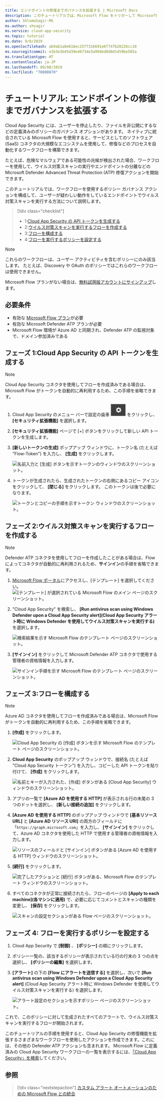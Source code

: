 ```yaml
---
title: エンドポイントの修復までガバナンスを拡張する | Microsoft Docs
description: このチュートリアルでは、Microsoft Flow をトリガーして Microsoft Defender Advanced Threat Protection 修復アクションを実行するために、Microsoft Cloud App Security ポリシー アラートを構成する手順について説明します。
author: ShlomoSagir-MS
ms.author: shsagir
ms.service: cloud-app-security
ms.topic: tutorial
ms.date: 9/8/2019
ms.openlocfilehash: ab9ab1a0e616ec25f7316691e6f747b20226cc10
ms.sourcegitcommit: e1b3e3b45d39e46734e3a994bd8d0d1459be585a
ms.translationtype: HT
ms.contentlocale: ja-JP
ms.lasthandoff: 09/08/2019
ms.locfileid: "70800870"
---
```

# <a name="tutorial-extend-governance-to-endpoint-remediation"></a>チュートリアル: エンドポイントの修復までガバナンスを拡張する

Cloud App Security には、ユーザーを停止したり、ファイルを非公開にするなどの定義済みのポリシーのガバナンス オプションがあります。 ネイティブに統合されている Microsoft Flow を使用すると、サービスとしてのソフトウェア (SaaS) コネクタの大規模なエコシステムを使用して、修復などのプロセスを自動化するワークフローを構築できます。

たとえば、危険なマルウェアである可能性の兆候が検出された場合、ワークフローを使用して、ウイルス対策スキャンの実行やエンドポイントの分離などの Microsoft Defender Advanced Threat Protection (ATP) 修復アクションを開始できます。

このチュートリアルでは、ワークフローを使用するポリシー ガバナンス アクションを構成して、ユーザーが疑わしい動作をしているエンドポイントでウイルス対策スキャンを実行する方法について説明します。

> [!div class="checklist"]
> * 1:[Cloud App Security の API トークンを生成する](#generate-token)
> * 2:[ウイルス対策スキャンを実行するフローを作成する](#create-flow)
> * 3:[フローを構成する](#configure-flow)
> * 4:[フローを実行するポリシーを設定する](#configure-policy)

> [!NOTE]
> これらのワークフローは、ユーザー アクティビティを含むポリシーにのみ該当します。 たとえば、Discovery や OAuth のポリシーではこれらのワークフローは使用できません。

Microsoft Flow プランがない場合は、[無料試用版アカウントにサインアップ](https://flow.microsoft.com/pricing)します。

## <a name="prerequisites"></a>必要条件

* 有効な [Microsoft Flow プラン](https://flow.microsoft.com/pricing)が必要
* 有効な Microsoft Defender ATP プランが必要
* Microsoft Flow 環境が Azure AD と同期され、Defender ATP の監視対象で、ドメイン参加済みである

## フェーズ 1:Cloud App Security の API トークンを生成する<a name="generate-token"></a>

> [!NOTE]
> Cloud App Security コネクタを使用してフローを作成済みである場合は、Microsoft Flow がトークンを自動的に再利用するため、この手順を省略できます。

1. Cloud App Security のメニュー バーで設定の歯車 ![設定アイコン](./media/settings-icon.png "設定アイコン") をクリックし、 **[セキュリティ拡張機能]** を選択します。

1. **[セキュリティ拡張機能]** ページで [+] ボタンをクリックして新しい API トークンを生成します。
1. **[新しいトークンの生成]** ポップアップ ウィンドウに、トークン名 (たとえば "Flow-Token") を入力し、 **[生成]** をクリックします。

    ![名前入力と [生成] ボタンを示すトークンのウィンドウのスクリーンショット。](media/tutorial-flow-token-generate.png)
1. トークンが生成されたら、生成されたトークンの右側にあるコピー アイコンをクリックして、 **[閉じる]** をクリックします。 このトークンは後で必要になります。

    ![トークンとコピーの手順を示すトークン ウィンドウのスクリーンショット。](media/tutorial-flow-token-copy.png)

## フェーズ 2:ウイルス対策スキャンを実行するフローを作成する<a name="create-flow"></a>

> [!NOTE]
> Defender ATP コネクタを使用してフローを作成したことがある場合は、Flow によってコネクタが自動的に再利用されるため、**サインイン**の手順を省略できます。

1. [Microsoft Flow ポータル](https://flow.microsoft.com/)にアクセスし、[テンプレート] を選択してください。
    ![[テンプレート] が選択されている Microsoft Flow のメイン ページのスクリーンショット。](media/tutorial-flow-templates.png)

1. "Cloud App Security" を検索し、 **[Run antivirus scan using Windows Defender upon a Cloud App Security alert]\(Cloud App Security アラート時に Windows Defender を使用してウイルス対策スキャンを実行する\)** を選択します。

    ![検索結果を示す Microsoft Flow のテンプレート ページのスクリーンショット。](media/tutorial-flow-templates-search.png)

1. **[サインイン]** をクリックして Microsoft Defender ATP コネクタで使用する管理者の資格情報を入力します。

    ![サインイン手順を示す Microsoft Flow のテンプレート ページのスクリーンショット。](media/tutorial-flow-templates-signin.png)

## フェーズ 3:フローを構成する<a name="configure-flow"></a>

> [!NOTE]
> Azure AD コネクタを使用してフローを作成済みである場合は、Microsoft Flow がトークンを自動的に再利用するため、この手順を省略できます。

1. **[作成]** をクリックします。

    ![Cloud App Security の [作成] ボタンを示す Microsoft Flow のテンプレート ページのスクリーンショット。](media/tutorial-flow-templates-create.png)

1. **Cloud App Security** のポップアップ ウィンドウで、接続名 (たとえば "Cloud App Security トークン") を入力し、コピーした API トークンを貼り付けて、 **[作成]** をクリックします。

    ![名前とキーが入力された、[作成] ボタンがある [Cloud App Security] ウィンドウのスクリーンショット。](media/tutorial-flow-templates-create-window.png)

1. アプリの一覧で **[Azure AD を使用する HTTP]** が表示される行の末尾の 3 つのドットを選択し、 **[新しい接続の追加]** をクリックします。

1. **[Azure AD を使用する HTTP]** のポップアップ ウィンドウで **[基本リソース URL]** と **[Azure AD リソース URI]** の両方のフィールドに「`https://graph.microsoft.com`」を入力し、 **[サインイン]** をクリックして、Azure AD コネクタを使用した HTTP で使用する管理者の資格情報を入力します。

    ![リソースのフィールドと [サインイン] ボタンがある [Azure AD を使用する HTTP] ウィンドウのスクリーンショット。](media/tutorial-flow-templates-azure.png)

1. **[続行]** をクリックします。

    ![完了したアクションと [続行] ボタンがある、Microsoft Flow のテンプレート ウィンドウのスクリーンショット。](media/tutorial-flow-templates-continue.png)

1. すべてのコネクタが正常に接続されたら、フローのページの **[Apply to each machine]\(各マシンに適用\)** で、必要に応じてコメントとスキャンの種類を変更し、 **[保存]** をクリックします。

    ![スキャンの設定セクションがある Flow ページのスクリーンショット。](media/tutorial-flow-templates-scan.png)

## フェーズ 4: フローを実行するポリシーを設定する<a name="configure-policy"></a>

1. Cloud App Security で **[制御]** 、 **[ポリシー]** の順にクリックします。

1. ポリシー一覧の、該当するポリシーが表示されている行の行末の 3 つの点を選択し、 **[ポリシーの編集]** を選択します。

1. **[アラート]** の下の **[Flow にアラートを送信する]** を選択し、次いで **[Run antivirus scan using Windows Defender upon a Cloud App Security alert]** \(Cloud App Security アラート時に Windows Defender を使用してウイルス対策スキャンを実行する\) を選択します。

    ![アラート設定のセクションを示すポリシー ページのスクリーンショット。](media/tutorial-flow-templates-alerts.png)

これで、このポリシーに対して生成されたすべてのアラートで、ウイルス対策スキャンを実行するフローが開始されます。

このチュートリアルの手順を使用すると、Cloud App Security の修復機能を拡張するさまざまなワークフローを使用したアクションを作成できます。これには、その他の Defender ATP アクションも含まれます。 Microsoft Flow に定義済みの Cloud App Security ワークフローの一覧を表示するには、[「Cloud App Security」を検索](https://go.microsoft.com/fwlink/?linkid=2102574)してください。

## <a name="see-also"></a>参照

> [!div class="nextstepaction"]
[カスタム アラート オートメーションのための Microsoft Flow との統合](flow-integration.md)
